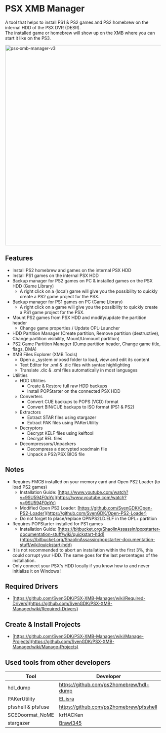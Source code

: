 # PSX XMB Manager
A tool that helps to install PS1 & PS2 games and PS2 homebrew on the internal HDD of the PSX DVR (DESR).</br>
The installed game or homebrew will show up on the XMB where you can start it like on the PS3.</br>

<img width="648" alt="psx-xmb-manager-v3" src="https://github.com/SvenGDK/PSX-XMB-Manager/assets/84620/2cd13f50-3bfe-44cf-a00f-2bbf6c6f81f4">

## Features
- Install PS2 homebrew and games on the internal PSX HDD
- Install PS1 games on the internal PSX HDD
- Backup manager for PS2 games on PC & installed games on the PSX HDD (Game Library)
  - A right click on a (local) game will give you the possibility to quickly create a PS2 game project for the PSX.
- Backup manager for PS1 games on PC (Game Library)
  - A right click on a game will give you the possibility to quickly create a PS1 game project for the PSX.
- Mount PS2 games from PSX HDD and modify/update the partition header
  - Change game properties / Update OPL-Launcher
- HDD Partition Manager (Create partition, Remove partition (destructive), Change partition visibility, Mount/Unmount partition)
- PS2 Game Partition Manager (Dump partition header, Change game title, flags, DMA)
- XMB Files Explorer (XMB Tools)
  - Open a _system or xosd folder to load, view and edit its content
  - Text Editor for .xml & .dic files with syntax highlighting
  - Translate .dic & .xml files automatically in most languages
- Utilities
  - HDD Utilities
    - Create & Restore full raw HDD backups
    - Install POPStarter on the connected PSX HDD
  - Converters
    - Convert CUE backups to POPS (VCD) format
    - Convert BIN/CUE backups to ISO format (PS1 & PS2)
  - Extractors
    - Extract STAR files using stargazer
    - Extract PAK files using PAKerUtility
  - Decryptors
    - Decrypt KELF files using kelftool
    - Decrypt REL files
  - Decompressors/Unpackers
    - Decompress a decrypted xosdmain file
    - Unpack a PS2/PSX BIOS file

## Notes
- Requires FMCB installed on your memory card and Open PS2 Loader (to load PS2 games)
  - Installation Guide: [https://www.youtube.com/watch?v=9SU594F0pYc](https://www.youtube.com/watch?v=9SU594F0pYc)
  - Modified Open PS2 Loader: [https://github.com/SvenGDK/Open-PS2-Loader](https://github.com/SvenGDK/Open-PS2-Loader)
  - Do not forget to place/replace OPNPS2LD.ELF in the OPL+ partition
- Requires POPStarter installed for PS1 games
  - Installation Guide: [https://bitbucket.org/ShaolinAssassin/popstarter-documentation-stuff/wiki/quickstart-hdd](https://bitbucket.org/ShaolinAssassin/popstarter-documentation-stuff/wiki/quickstart-hdd)
- It is not recommended to abort an installation within the first 3%, this could corrupt your HDD. The same goes for the last percentages of the installation.
- Only connect your PSX's HDD locally if you know how to and never initialize it on Windows !

## Required Drivers
- [https://github.com/SvenGDK/PSX-XMB-Manager/wiki/Required-Drivers](https://github.com/SvenGDK/PSX-XMB-Manager/wiki/Required-Drivers)

## Create & Install Projects
- [https://github.com/SvenGDK/PSX-XMB-Manager/wiki/Manage-Projects](https://github.com/SvenGDK/PSX-XMB-Manager/wiki/Manage-Projects)

## Used tools from other developers
| Tool | Developer |
|-----|-----|
| hdl_dump | https://github.com/ps2homebrew/hdl-dump |
| PAKerUtility | [El_isra](https://github.com/israpps/PAKerUtility) |
| pfsshell & pfsfuse | https://github.com/ps2homebrew/pfsshell |
| SCEDoormat_NoME | krHACKen |
| stargazer | [Brawl345](https://github.com/Brawl345/stargazer) |
